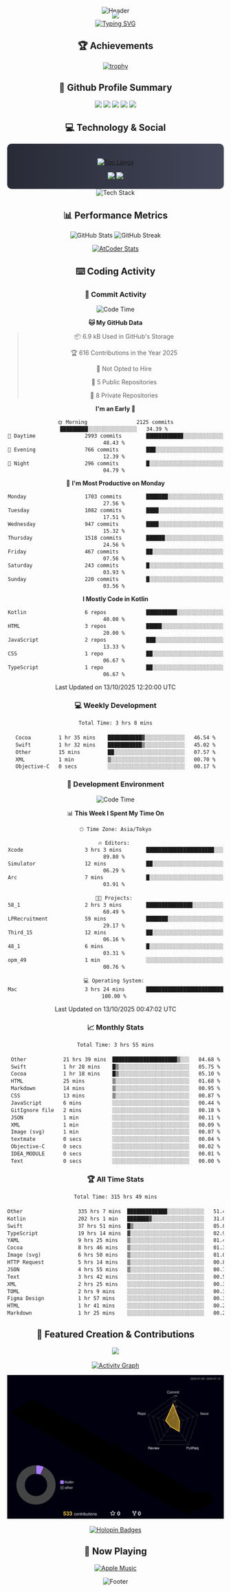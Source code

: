 <div align="center">
  
![Header](https://capsule-render.vercel.app/api?type=waving&color=gradient&customColorList=12&height=300&section=header&text=Welcome%20to%20Batapii's%20Universe&fontSize=50&animation=fadeIn&fontAlignY=40&desc=Android%20Developer%20|%20Kotlin%20LOVE%20)

<div style="margin-top: -20px;">
  <img src="https://readme-typing-svg.herokuapp.com/?lines=Crafting+Android+Experiences;Building+Tomorrow's+Apps+Today;Always+Learning,+Always+Growing&font=Fira%20Code&center=true&width=440&height=45&color=f75c7e&vCenter=true&size=22&pause=1000">
</div>

<a href="https://git.io/typing-svg">
  <img src="https://readme-typing-svg.demolab.com?font=Fira+Code&weight=600&size=28&duration=4000&pause=1000&center=true&vCenter=true&width=800&lines=Hey+there!+I'm+Batapii+%F0%9F%91%8B;Android+Developer+from+Japan+%F0%9F%87%AF%F0%9F%87%B5" alt="Typing SVG" />
</a>

## 🏆 Achievements

[![trophy](https://github-profile-trophy.vercel.app/?username=batapii&theme=onestar&no-frame=true&no-bg=true&column=8&rank=SECRET,SSS,SS,S,AAA,AA,A,B,C,?&margin-w=10&margin-h=10)](https://github.com/ryo-ma/github-profile-trophy)

## 🎯 Github Profile Summary

<div align="center">
  <img src="http://github-profile-summary-cards.vercel.app/api/cards/profile-details?username=batapii&theme=radical" />
  <img src="http://github-profile-summary-cards.vercel.app/api/cards/repos-per-language?username=batapii&theme=radical" />
  <img src="http://github-profile-summary-cards.vercel.app/api/cards/most-commit-language?username=batapii&theme=radical" />
  <img src="http://github-profile-summary-cards.vercel.app/api/cards/stats?username=batapii&theme=radical" />
  <img src="http://github-profile-summary-cards.vercel.app/api/cards/productive-time?username=batapii&theme=radical" />
</div>

## 💻 Technology & Social

<div align="center" style="background: linear-gradient(to right, #282A36, #44475A); padding: 20px; border-radius: 10px;">

[![Top Langs](https://github-readme-stats.vercel.app/api/top-langs/?username=batapii
)](https://github.com/anuraghazra/github-readme-stats)

<div style="margin-top: 15px">
<a href="https://github.com/batapii"><img src="https://img.shields.io/github/followers/batapii?style=for-the-badge&logo=github&label=Follow&color=ff6e96&labelColor=282A36"/></a>
<a href="https://twitter.com/batapii3939"><img src="https://img.shields.io/twitter/follow/batapii?style=for-the-badge&logo=twitter&color=1DA1F2&labelColor=282A36&label= Twitter"/></a>
</div>

</div>

<div align="center">
<img src="https://github-readme-tech-stack.vercel.app/api/cards?title=Tech+Stack&align=center&titleAlign=center&fontSize=20&lineHeight=10&lineCount=4&theme=github_dark&width=800&bg=%230D1117&badge=%23161B22&border=%2321262D&titleColor=%2358A6FF&line1=kotlin%2Ckotlin%2C0095D5%3Bandroid%2Candroid%2C00ff00%3Bjetpackcompose%2Cjetpack%2C4285F4%3B&line2=swift%2Cswift%2CFA7343%3Bfirebase%2Cfirebase%2CFFCA28%3Bgithub%2Cgithub%2C181717%3B&line3=typescript%2Ctypescript%2C3178C6%3Bgraphql%2Cgraphql%2CE10098%3Bsupabase%2Csupabase%2C3FCF8E%3B&line4=gradle%2Cgradle%2C02303A%3Bgitkraken%2Cgitkraken%2C179287%3Bpostman%2Cpostman%2CFF6C37%3B" alt="Tech Stack" />
</div>



## 📊 Performance Metrics

<div align="center">

![GitHub Stats](https://github-readme-stats.vercel.app/api?username=batapii&show_icons=true&theme=radical&hide_border=true&bg_color=0D1117)
![GitHub Streak](https://github-readme-streak-stats.herokuapp.com/?user=batapii&theme=radical&hide_border=true&background=0D1117)

[![AtCoder Stats](https://atcoder-readme-stats.vercel.app/stats/batapii3939?theme=dark&show_history=5&width=495)](https://github.com/iwbc-mzk/atcoder-readme-stats)

</div>

## ⌨️ Coding Activity

### 🌟 Commit Activity
<!--START_SECTION:commit-stats-->
![Code Time](http://img.shields.io/badge/Code%20Time-650%20hrs%2057%20mins-blue)

**🐱 My GitHub Data** 

> 📦 6.9 kB Used in GitHub's Storage 
 > 
> 🏆 616 Contributions in the Year 2025
 > 
> 🚫 Not Opted to Hire
 > 
> 📜 5 Public Repositories 
 > 
> 🔑 8 Private Repositories 
 > 
**I'm an Early 🐤** 

```text
🌞 Morning                2125 commits        █████████░░░░░░░░░░░░░░░░   34.39 % 
🌆 Daytime                2993 commits        ████████████░░░░░░░░░░░░░   48.43 % 
🌃 Evening                766 commits         ███░░░░░░░░░░░░░░░░░░░░░░   12.39 % 
🌙 Night                  296 commits         █░░░░░░░░░░░░░░░░░░░░░░░░   04.79 % 
```
📅 **I'm Most Productive on Monday** 

```text
Monday                   1703 commits        ███████░░░░░░░░░░░░░░░░░░   27.56 % 
Tuesday                  1082 commits        ████░░░░░░░░░░░░░░░░░░░░░   17.51 % 
Wednesday                947 commits         ████░░░░░░░░░░░░░░░░░░░░░   15.32 % 
Thursday                 1518 commits        ██████░░░░░░░░░░░░░░░░░░░   24.56 % 
Friday                   467 commits         ██░░░░░░░░░░░░░░░░░░░░░░░   07.56 % 
Saturday                 243 commits         █░░░░░░░░░░░░░░░░░░░░░░░░   03.93 % 
Sunday                   220 commits         █░░░░░░░░░░░░░░░░░░░░░░░░   03.56 % 
```


**I Mostly Code in Kotlin** 

```text
Kotlin                   6 repos             ██████████░░░░░░░░░░░░░░░   40.00 % 
HTML                     3 repos             █████░░░░░░░░░░░░░░░░░░░░   20.00 % 
JavaScript               2 repos             ███░░░░░░░░░░░░░░░░░░░░░░   13.33 % 
CSS                      1 repo              ██░░░░░░░░░░░░░░░░░░░░░░░   06.67 % 
TypeScript               1 repo              ██░░░░░░░░░░░░░░░░░░░░░░░   06.67 % 
```




 Last Updated on 13/10/2025 12:20:00 UTC
<!--END_SECTION:commit-stats-->

### 💻 Weekly Development
<!--START_SECTION:wakatime-->

```txt
Total Time: 3 hrs 8 mins

Cocoa         1 hr 35 mins    ███████████▓░░░░░░░░░░░░░   46.54 %
Swift         1 hr 32 mins    ███████████▒░░░░░░░░░░░░░   45.02 %
Other         15 mins         ██░░░░░░░░░░░░░░░░░░░░░░░   07.57 %
XML           1 min           ▒░░░░░░░░░░░░░░░░░░░░░░░░   00.70 %
Objective-C   0 secs          ░░░░░░░░░░░░░░░░░░░░░░░░░   00.17 %
```

<!--END_SECTION:wakatime-->

### 🔨 Development Environment
<!--START_SECTION:dev-stats-->
![Code Time](http://img.shields.io/badge/Code%20Time-650%20hrs%2057%20mins-blue)

📊 **This Week I Spent My Time On** 

```text
🕑︎ Time Zone: Asia/Tokyo

🔥 Editors: 
Xcode                    3 hrs 3 mins        ██████████████████████░░░   89.80 % 
Simulator                12 mins             ██░░░░░░░░░░░░░░░░░░░░░░░   06.29 % 
Arc                      7 mins              █░░░░░░░░░░░░░░░░░░░░░░░░   03.91 % 

🐱‍💻 Projects: 
58_1                     2 hrs 3 mins        ███████████████░░░░░░░░░░   60.49 % 
LPRecruitment            59 mins             ███████░░░░░░░░░░░░░░░░░░   29.17 % 
Third_15                 12 mins             ██░░░░░░░░░░░░░░░░░░░░░░░   06.16 % 
48_1                     6 mins              █░░░░░░░░░░░░░░░░░░░░░░░░   03.31 % 
opm_49                   1 min               ░░░░░░░░░░░░░░░░░░░░░░░░░   00.76 % 

💻 Operating System: 
Mac                      3 hrs 24 mins       █████████████████████████   100.00 % 
```


 Last Updated on 13/10/2025 00:47:02 UTC
<!--END_SECTION:dev-stats-->

### 📈 Monthly Stats
<!--START_SECTION:wakamonth-->

```txt
Total Time: 3 hrs 55 mins

Other            21 hrs 39 mins  █████████████████████▒░░░   84.68 %
Swift            1 hr 28 mins    █▒░░░░░░░░░░░░░░░░░░░░░░░   05.75 %
Cocoa            1 hr 18 mins    █▒░░░░░░░░░░░░░░░░░░░░░░░   05.10 %
HTML             25 mins         ▒░░░░░░░░░░░░░░░░░░░░░░░░   01.68 %
Markdown         14 mins         ▒░░░░░░░░░░░░░░░░░░░░░░░░   00.95 %
CSS              13 mins         ▒░░░░░░░░░░░░░░░░░░░░░░░░   00.87 %
JavaScript       6 mins          ░░░░░░░░░░░░░░░░░░░░░░░░░   00.44 %
GitIgnore file   2 mins          ░░░░░░░░░░░░░░░░░░░░░░░░░   00.18 %
JSON             1 min           ░░░░░░░░░░░░░░░░░░░░░░░░░   00.11 %
XML              1 min           ░░░░░░░░░░░░░░░░░░░░░░░░░   00.09 %
Image (svg)      1 min           ░░░░░░░░░░░░░░░░░░░░░░░░░   00.07 %
textmate         0 secs          ░░░░░░░░░░░░░░░░░░░░░░░░░   00.04 %
Objective-C      0 secs          ░░░░░░░░░░░░░░░░░░░░░░░░░   00.02 %
IDEA_MODULE      0 secs          ░░░░░░░░░░░░░░░░░░░░░░░░░   00.01 %
Text             0 secs          ░░░░░░░░░░░░░░░░░░░░░░░░░   00.00 %
```

<!--END_SECTION:wakamonth-->

### 🏆 All Time Stats
<!--START_SECTION:wakaalltime-->

```txt
Total Time: 315 hrs 49 mins

Other                  335 hrs 7 mins  █████████████░░░░░░░░░░░░   51.48 %
Kotlin                 202 hrs 1 min   ███████▓░░░░░░░░░░░░░░░░░   31.04 %
Swift                  37 hrs 51 mins  █▒░░░░░░░░░░░░░░░░░░░░░░░   05.82 %
TypeScript             19 hrs 14 mins  ▓░░░░░░░░░░░░░░░░░░░░░░░░   02.96 %
YAML                   9 hrs 25 mins   ▒░░░░░░░░░░░░░░░░░░░░░░░░   01.45 %
Cocoa                  8 hrs 46 mins   ▒░░░░░░░░░░░░░░░░░░░░░░░░   01.35 %
Image (svg)            6 hrs 50 mins   ▒░░░░░░░░░░░░░░░░░░░░░░░░   01.05 %
HTTP Request           5 hrs 14 mins   ▒░░░░░░░░░░░░░░░░░░░░░░░░   00.80 %
JSON                   4 hrs 55 mins   ▒░░░░░░░░░░░░░░░░░░░░░░░░   00.76 %
Text                   3 hrs 42 mins   ░░░░░░░░░░░░░░░░░░░░░░░░░   00.57 %
XML                    2 hrs 25 mins   ░░░░░░░░░░░░░░░░░░░░░░░░░   00.37 %
TOML                   2 hrs 9 mins    ░░░░░░░░░░░░░░░░░░░░░░░░░   00.33 %
Figma Design           1 hr 57 mins    ░░░░░░░░░░░░░░░░░░░░░░░░░   00.30 %
HTML                   1 hr 41 mins    ░░░░░░░░░░░░░░░░░░░░░░░░░   00.26 %
Markdown               1 hr 25 mins    ░░░░░░░░░░░░░░░░░░░░░░░░░   00.22 %
```

<!--END_SECTION:wakaalltime-->


## 🌟 Featured Creation & Contributions

<div align="center">
  <a href="https://github.com/batapii/ToDoSNS">
    <img src="https://github-readme-stats.vercel.app/api/pin/?username=batapii&repo=ToDoSNS&theme=radical&hide_border=true&bg_color=0D1117" />
  </a>

[![Activity Graph](https://github-readme-activity-graph.vercel.app/graph?username=batapii&custom_title=Contribution%20Graph&hide_border=true&theme=radical&bg_color=0D1117)](https://github.com/ashutosh00710/github-readme-activity-graph)

![3D Contrib](./profile-3d-contrib/profile-night-rainbow.svg)

[![Holopin Badges](https://holopin.me/batapii)](https://holopin.io/@batapii)

</div>

## 🎵 Now Playing

<div align="center">
  
[![Apple Music](https://music-profile.rayriffy.com/theme/dark.svg?uid=001005.6598667d2ffd4a10a4f429edd0ba24c4.1156)](https://github.com/rayriffy/apple-music-github-profile)

</div>

![Footer](https://capsule-render.vercel.app/api?type=waving&color=gradient&customColorList=12&height=100&section=footer)

</div>
